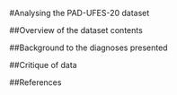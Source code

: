 #Analysing the PAD-UFES-20 dataset

##Overview of the dataset contents


##Background to the diagnoses presented


##Critique of data

##References

